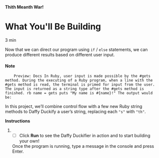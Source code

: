 **Thith Meanth War!**

# What You'll Be Building

3 min

Now that we can direct our program using ```if``` / ```else``` statements, we can produce different results based on different 
user input.

#### Note
        Preview: Docs In Ruby, user input is made possible by the #gets method. During the executing of a Ruby program, when a line with the #gets method is read, the terminal is primed for input from the user. The input is returned as a string type after the #gets method is finished. rb name = gets puts "My name is #{name}!" The output would be:


In this project, we’ll combine control flow with a few new Ruby string methods to Daffy Duckify a user’s string, replacing each ```"s"``` with ```"th"```.

**Instructions**

1.
    - [ ] Click **Run** to see the Daffy Duckifier in action and to start building your own!

    Once the program is running, type a message in the console and press Enter.